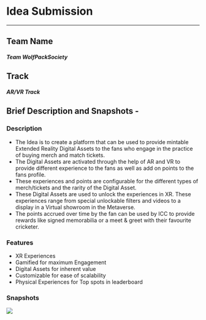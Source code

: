 # Idea Submission
------------
## Team Name 
##### Team WolfPackSociety
## Track 
##### AR/VR Track
## Brief Description and Snapshots -
### Description
- The Idea is to create a platform that can be used to provide mintable Extended Reality Digital Assets to the fans who engage in the practice of buying merch and match tickets. 
- The Digital Assets are activated through the help of AR and VR to provide different experience to the fans as well as add on points to the fans profile.
- These experiences and points are configurable for the different types of merch/tickets and the rarity of the Digital Asset.
- These Digital Assets are used to unlock the experiences in XR. These experiences range from special unlockable filters and videos to a display in a Virtual showroom in the Metaverse.
- The points accrued over time by the fan can be used by ICC to provide rewards like signed memorabilia or a meet & greet with their favourite cricketer.

### Features
- XR Experiences
- Gamified for maximum Engagement
- Digital Assets for inherent value
- Customizable for ease of scalability 
- Physical Experiences for Top spots in leaderboard

### Snapshots
  ![](https://github.com/miscsamchris/icc-eliminator-submission/blob/main/WolfPackSociety/ImageAssets/AR_Poster.gif)
